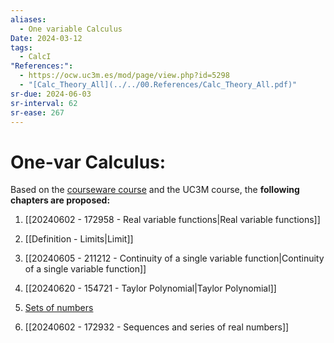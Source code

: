 ```yaml
---
aliases:
  - One variable Calculus
Date: 2024-03-12
tags:
  - CalcI
"References:":
  - https://ocw.uc3m.es/mod/page/view.php?id=5298
  - "[Calc_Theory_All](../../00.References/Calc_Theory_All.pdf)"
sr-due: 2024-06-03
sr-interval: 62
sr-ease: 267
---
```

# One-var Calculus: 
Based on the [courseware course](https://ocw.uc3m.es/mod/page/view.php?id=5299) and the UC3M course, the **following chapters are proposed:**

1. [[20240602 - 172958 - Real variable functions|Real variable functions]]
2. [[Definition - Limits|Limit]]
3. [[20240605 - 211212 - Continuity of a single variable function|Continuity of a single variable function]]
4. [[20240620 - 154721 - Taylor Polynomial|Taylor Polynomial]]

5. [Sets of numbers](../../02%20-%20Atomic/Sets%20of%20numbers.md)
6. [[20240602 - 172932 - Sequences and series of real numbers]]


